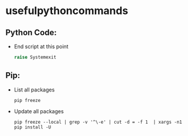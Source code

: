 # usefulpythoncommands
## Python Code:
* End script at this point        
    ```python
    raise Systemexit
    ```

## Pip:
* List all packages
    ```CLI
    pip freeze
    ```

* Update all packages
    ```CLI
    pip freeze --local | grep -v '^\-e' | cut -d = -f 1  | xargs -n1 pip install -U
    ```
